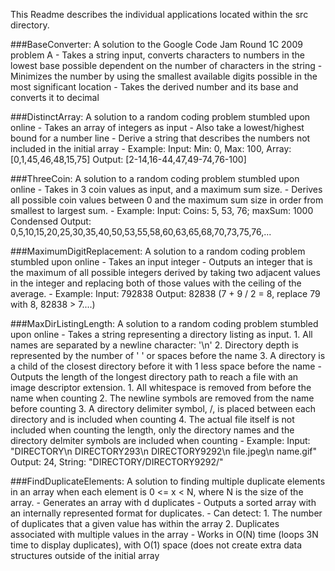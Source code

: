 This Readme describes the individual applications located within the src directory.

###BaseConverter:
	A solution to the Google Code Jam Round 1C 2009 problem A
	- Takes a string input, converts characters to numbers in the lowest base possible dependent on the number of characters in the string
	- Minimizes the number by using the smallest available digits possible in the most significant location
	- Takes the derived number and its base and converts it to decimal
	
###DistinctArray:
	A solution to a random coding problem stumbled upon online
	- Takes an array of integers as input
	- Also take a lowest/highest bound for a number line
	- Derive a string that describes the numbers not included in the initial array
	- Example:
		Input: Min: 0, Max: 100, Array: [0,1,45,46,48,15,75]
		Output: [2-14,16-44,47,49-74,76-100]
		
###ThreeCoin:
	A solution to a random coding problem stumbled upon online
	- Takes in 3 coin values as input, and a maximum sum size.
	- Derives all possible coin values between 0 and the maximum sum size in order from smallest to largest sum.
	- Example:
		Input: Coins: 5, 53, 76; maxSum: 1000
		Condensed Output: 0,5,10,15,20,25,30,35,40,50,53,55,58,60,63,65,68,70,73,75,76,...
		
###MaximumDigitReplacement:
	A solution to a random coding problem stumbled upon online
	- Takes an input integer
	- Outputs an integer that is the maximum of all possible integers derived by taking two adjacent values in the integer and replacing both of those values with the ceiling of the average.
	- Example:
		Input: 792838
		Output: 82838 (7 + 9 / 2 = 8, replace 79 with 8, 82838 > 7....)
		
###MaxDirListingLength:
	A solution to a random coding problem stumbled upon online
	- Takes a string representing a directory listing as input.
		1. All names are separated by a newline character: '\n'
		2. Directory depth is represented by the number of ' ' or spaces before the name
		3. A directory is a child of the closest directory before it with 1 less space before the name
	- Outputs the length of the longest directory path to reach a file with an image descriptor extension.
		1. All whitespace is removed from before the name when counting
		2. The newline symbols are removed from the name before counting
		3. A directory delimiter symbol, /, is placed between each directory and is included when counting
		4. The actual file itself is not included when counting the length, only the directory names and the directory delmiter symbols are included when counting
	- Example:
		Input: "DIRECTORY\n DIRECTORY293\n DIRECTORY9292\n  file.jpeg\n name.gif"
		Output: 24, String: "DIRECTORY/DIRECTORY9292/"
		
###FindDuplicateElements:
	A solution to finding multiple duplicate elements in an array when each element is 0 <= x < N, where N is the size of the array.
	- Generates an array with d duplicates
	- Outputs a sorted array with an internally represented format for duplicates.
	- Can detect:
		1. The number of duplicates that a given value has within the array
		2. Duplicates associated with multiple values in the array
	- Works in O(N) time (loops 3N time to display duplicates), with O(1) space (does not create extra data structures outside of the initial array
		
